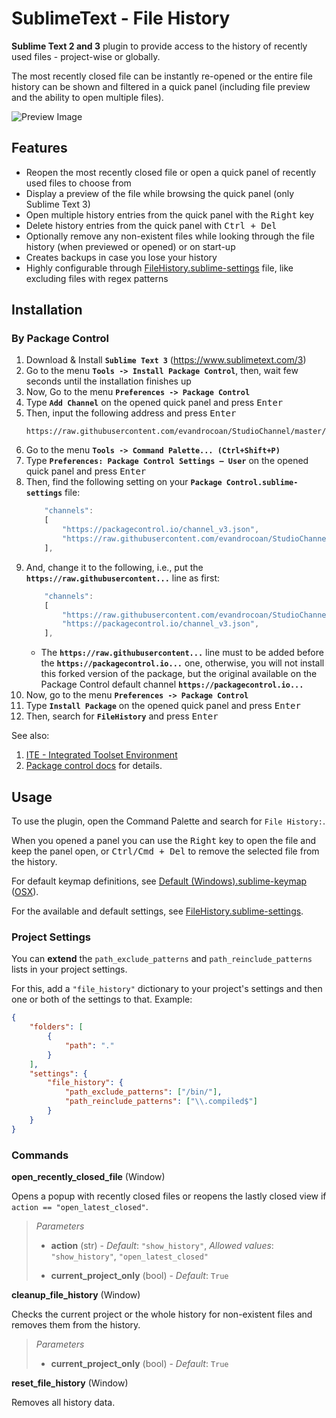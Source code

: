 # SublimeText - File History #

**Sublime Text 2 and 3** plugin
to provide access to the history of recently used files -
project-wise or globally.

The most recently closed file
can be instantly re-opened
or the entire file history
can be shown and filtered in a quick panel
(including file preview
and the ability to open multiple files).

![Preview Image][preview-img]


## Features ##

* Reopen the most recently closed file
  or open a quick panel of recently used files
  to choose from
* Display a preview of the file
  while browsing the quick panel
  (only Sublime Text 3)
* Open multiple history entries
  from the quick panel
  with the <kbd>Right</kbd> key
* Delete history entries from the quick panel
  with <kbd>Ctrl + Del</kbd>
* Optionally remove any non-existent files
  while looking through the file history
  (when previewed or opened)
  or on start-up
* Creates backups
  in case you lose your history
* Highly configurable through [FileHistory.sublime-settings][] file,
  like excluding files with regex patterns


## Installation

### By Package Control

1. Download & Install **`Sublime Text 3`** (https://www.sublimetext.com/3)
1. Go to the menu **`Tools -> Install Package Control`**, then,
   wait few seconds until the installation finishes up
1. Now,
   Go to the menu **`Preferences -> Package Control`**
1. Type **`Add Channel`** on the opened quick panel and press <kbd>Enter</kbd>
1. Then,
   input the following address and press <kbd>Enter</kbd>
   ```
   https://raw.githubusercontent.com/evandrocoan/StudioChannel/master/channel.json
   ```
1. Go to the menu **`Tools -> Command Palette...
   (Ctrl+Shift+P)`**
1. Type **`Preferences:
   Package Control Settings – User`** on the opened quick panel and press <kbd>Enter</kbd>
1. Then,
   find the following setting on your **`Package Control.sublime-settings`** file:
   ```js
       "channels":
       [
           "https://packagecontrol.io/channel_v3.json",
           "https://raw.githubusercontent.com/evandrocoan/StudioChannel/master/channel.json",
       ],
   ```
1. And,
   change it to the following, i.e.,
   put the **`https://raw.githubusercontent...`** line as first:
   ```js
       "channels":
       [
           "https://raw.githubusercontent.com/evandrocoan/StudioChannel/master/channel.json",
           "https://packagecontrol.io/channel_v3.json",
       ],
   ```
   * The **`https://raw.githubusercontent...`** line must to be added before the **`https://packagecontrol.io...`** one, otherwise,
     you will not install this forked version of the package,
     but the original available on the Package Control default channel **`https://packagecontrol.io...`**
1. Now,
   go to the menu **`Preferences -> Package Control`**
1. Type **`Install Package`** on the opened quick panel and press <kbd>Enter</kbd>
1. Then,
search for **`FileHistory`** and press <kbd>Enter</kbd>

See also:
1. [ITE - Integrated Toolset Environment](https://github.com/evandrocoan/ITE)
1. [Package control docs](https://packagecontrol.io/docs/usage) for details.


## Usage ##

To use the plugin,
open the Command Palette
and search for `File History:`.

When you opened a panel
you can use the <kbd>Right</kbd> key
to open the file and keep the panel open,
or <kbd>Ctrl/Cmd + Del</kbd>
to remove the selected file from the history.

For default keymap definitions,
see [Default (Windows).sublime-keymap][keymap] ([OSX][keymap-osx]).

For the available and default settings,
see [FileHistory.sublime-settings][].

### Project Settings ###

You can **extend**
the `path_exclude_patterns` and `path_reinclude_patterns` lists
in your project settings.

For this,
add a `"file_history"` dictionary
to your project's settings
and then one or both of the settings to that.
Example:

```json
{
    "folders": [
        {
            "path": "."
        }
    ],
    "settings": {
        "file_history": {
            "path_exclude_patterns": ["/bin/"],
            "path_reinclude_patterns": ["\\.compiled$"]
        }
    }
}
```

### Commands ###

**open_recently_closed_file** (Window)

Opens a popup with recently closed files
or reopens the lastly closed view
if `action == "open_latest_closed"`.

> *Parameters*
>
> - **action** (str) -
>   *Default*: `"show_history"`,
>   *Allowed values*: `"show_history"`, `"open_latest_closed"`
>
> - **current_project_only** (bool) -
>   *Default*: `True`

**cleanup_file_history** (Window)

Checks the current project
or the whole history
for non-existent files
and removes them from the history.

>   *Parameters*
>
>   - **current_project_only** (bool) -
>     *Default*: `True`

**reset_file_history** (Window)

Removes all history data.


[github]: https://github.com/FichteFoll/sublimetext-filehistory "Github.com: FichteFoll/sublime-filehistory"
[pck-ctrl]: http://wbond.net/sublime_packages/package_control "Sublime Package Control by wbond"

[FileHistory.sublime-settings]: FileHistory.sublime-settings

[keymap]: Default%20%28Windows%29.sublime-keymap "Default.sublime-keymap"
[keymap-osx]: Default%20%28OSX%29.sublime-keymap "Default (OSX).sublime-keymap"

[preview-img]: https://cloud.githubusercontent.com/assets/931051/14301433/2178c37c-fb98-11e5-8f70-f2e032d3479f.gif
